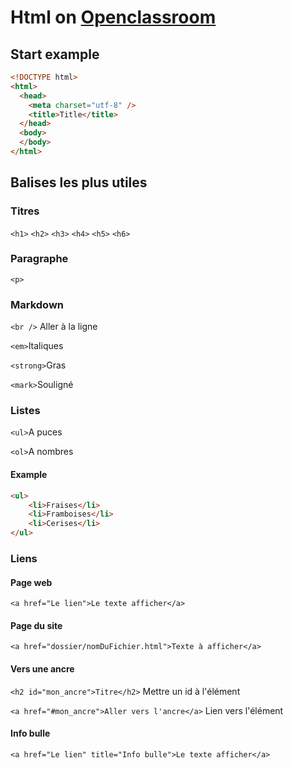 # Html on [Openclassroom](https://openclassrooms.com/fr/courses/1603881-apprenez-a-creer-votre-site-web-avec-html5-et-css3)
## Start example
```html
<!DOCTYPE html>
<html>
  <head>
    <meta charset="utf-8" />
    <title>Title</title>
  </head>
  <body>
  </body>
</html>
```
## Balises les plus utiles
### Titres
`<h1>`
`<h2>`
`<h3>`
`<h4>`
`<h5>`
`<h6>`
### Paragraphe
`<p>`
### Markdown
`<br />` Aller à la ligne

`<em>`Italiques

`<strong>`Gras

`<mark>`Souligné

### Listes
`<ul>`A puces

`<ol>`A nombres
#### Example
```html
<ul>
    <li>Fraises</li>
    <li>Framboises</li>
    <li>Cerises</li>
</ul>
```
### Liens
#### Page web
`<a href="Le lien">Le texte afficher</a>`
#### Page du site
`<a href="dossier/nomDuFichier.html">Texte à afficher</a>`
#### Vers une ancre
`<h2 id="mon_ancre">Titre</h2>` Mettre un id à l'élément

`<a href="#mon_ancre">Aller vers l'ancre</a>` Lien vers l'élément
#### Info bulle
`<a href="Le lien" title="Info bulle">Le texte afficher</a>`
